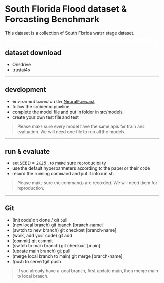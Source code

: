 # South Florida Flood dataset & Forcasting Benchmark

This dataset is a collection of South Florida water stage dataset.

--------------------------------------------
## dataset download

- Onedrive
- trustai4s 

--------------------------------------------
## development

- enviroment based on the [NeuralForecast](https://github.com/Nixtla/neuralforecast/tree/main?tab=readme-ov-file)
- follow the src/demo pipeline
- complete the model file and put in folder in src/models
- create your own test file and test

> Please make sure every model have the same apis for train and evaluation. We will need one file to run all the models.

--------------------------------------------
## run & evaluate 

- set SEED = 2025 , to make sure reproducibility 
- use the default hyperparmeters according to the paper or their code 
- record the running command and put it into run.sh 

> Please make sure the commands are recorded. We will need them for reproduction.


--------------------------------------------
## Git

- (init code)git clone / git pull 
- (new local branch) git branch [branch-name]
- (switch to new branch) git checkout [branch-name]
- (work, add your code)  git add 
- (commit) git commit 
- (switch to main branch) git checkout [main]
- (update main branch) git pull
- (merge local branch to main) git merge [branch-name]
- (push to server)git push

> If you already have a local branch, first update main, then merge main to local branch. 


